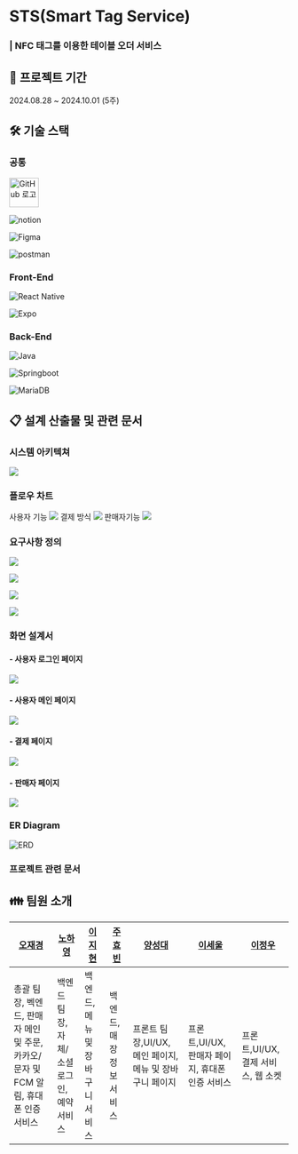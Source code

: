 # STS(Smart Tag Service)

### | NFC 태그를 이용한 테이블 오더 서비스

## 📆 프로젝트 기간

2024.08.28 ~ 2024.10.01 (5주)

## 🛠️ 기술 스택

### 공통

<img src="https://github.githubassets.com/images/modules/logos_page/GitHub-Mark.png" title="" alt="GitHub 로고" width="53">

![notion](https://camo.githubusercontent.com/cfd00850da7d61d06eedd66f38d007989ed62131e6b920e99016ed95de13c9a5/68747470733a2f2f696d672e736869656c64732e696f2f62616467652f6e6f74696f6e2d3030303030303f7374796c653d666f722d7468652d6261646765266c6f676f3d6e6f74696f6e266c6f676f436f6c6f723d7768697465)

![Figma](https://camo.githubusercontent.com/7eda7e542b66f17cabacfb84a3b1daa01f81d39d95aeed3d844eef4897a6d2ba/68747470733a2f2f696d672e736869656c64732e696f2f62616467652f6669676d612d4632344531453f7374796c653d666f722d7468652d6261646765266c6f676f3d6669676d61266c6f676f436f6c6f723d7768697465)

![postman](https://camo.githubusercontent.com/2b124edd6c8f38720f46ea0a4696fd7f4fb961f81d82b786cea3169fcab61a34/68747470733a2f2f696d672e736869656c64732e696f2f62616467652f706f73746d616e2d4646364333373f7374796c653d666f722d7468652d6261646765266c6f676f3d666967706f73746d616e6d61266c6f676f436f6c6f723d7768697465)

### Front-End

![React Native](https://camo.githubusercontent.com/4d07611a5e96ac9a6aa1848b3afdd4d05242814ff1506c6b056de5089e531520/68747470733a2f2f696d672e736869656c64732e696f2f62616467652f72656163745f6e61746976652d3230323332612e7376673f7374796c653d666f722d7468652d6261646765266c6f676f3d7265616374266c6f676f436f6c6f723d253233364144414642)

![Expo](https://camo.githubusercontent.com/4d07611a5e96ac9a6aa1848b3afdd4d05242814ff1506c6b056de5089e531520/68747470733a2f2f696d672e736869656c64732e696f2f62616467652f6578706f2d3143314532343f7374796c653d666f722d7468652d6261646765266c6f676f3d657870six1666f436f6c6f723d23443034413337)

### Back-End

![Java](https://camo.githubusercontent.com/bea90da226e09b503e6c8fde824f4816b98dcf30cd31e803006bf6335af06890/68747470733a2f2f696d672e736869656c64732e696f2f62616467652f6a6176612d2532334544384230302e7376673f7374796c653d666f722d7468652d6261646765266c6f676f3d6f70656e6a646b266c6f676f436f6c6f723d7768697465)

![Springboot](https://camo.githubusercontent.com/c5c6f5ba41163a05ef0c9aa47053749f7b2da2edaa4df9002af8345adcf8a9f0/68747470733a2f2f696d672e736869656c64732e696f2f62616467652f737072696e67626f6f742d3644423333463f7374796c653d666f722d7468652d6261646765266c6f676f3d737072696e67626f6f74266c6f676f436f6c6f723d7768697465)

![MariaDB](https://camo.githubusercontent.com/4d07611a5e96ac9a6aa1848b3afdd4d05242814ff1506c6b056de5089e531520/68747470733a2f2f696d672e736869656c64732e696f2f62616467652f4d6172696144422d3030333534353f7374796c653d666f722d7468652d6261646765266c6f676f3d6d6172696164622670726f676f436f6c6f723d7768697465)

## 📋 설계 산출물 및 관련 문서

### 시스템 아키텍쳐

![](README_assets/architecture.png)

### 플로우 차트
사용자 기능
![](README_assets/flowChart1.png)
결제 방식
![](README_assets/flowChart1.png)
판매자기능
![](README_assets/flowChart1.png)

### 요구사항 정의

![](README_assets/api1.png)

![](README_assets/api2.png)

![](README_assets/api3.png)

![](README_assets/api4.png)

### 화면 설계서

#### - 사용자 로그인 페이지

![](README_assets/figma1.png)

#### - 사용자 메인 페이지

![](README_assets/figma2.png)

#### - 결제 페이지

![](README_assets/figma3.png)

#### - 판매자 페이지

![](README_assets/figma4.png)


### ER Diagram

![ERD](README_assets/ERD.png)

### 프로젝트 관련 문서

## 👪 팀원 소개

| [오재경](https://github.com/dodal0415)                                  | [노하영](https://github.com/nohhayeong) | [이지현](https://github.com/jjhh1234) | [주효빈](https://github.com/hyobin0704)                   | [양성대](https://github.com/codingnewwbie)| [이세울](https://github.com/sl39)                                  | [이정우](https://github.com/Gom534)             |
| ------------------------------------ | ------------------------------ | ----------------------------- | -------------------------------- | ------------------------------- | ------------------------------------ | --------------------- |
| 총괄 팀장, 벡엔드, 판매자 메인 및 주문, 카카오/문자 및 FCM 알림, 휴대폰 인증 서비스 | 백엔드 팀장, 자체/소셜 로그인, 예약 서비스  | 백엔드, 메뉴 및 장바구니 서비스 | 백엔드, 매장 정보 서비스 | 프론트 팀장,UI/UX, 메인 페이지, 메뉴 및 장바구니 페이지 | 프론트,UI/UX, 판매자 페이지, 휴대폰 인증 서비스 | 프론트,UI/UX, 결제 서비스, 웹 소켓 |

